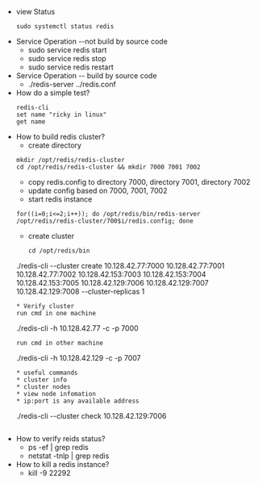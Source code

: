 * view Status
  ```
  sudo systemctl status redis
  ```
* Service Operation --not build by source code
  * sudo service redis start
  * sudo service redis stop
  * sudo service redis restart
* Service Operation -- build by source code
  * ./redis-server ../redis.conf
* How do a simple test?
  ```
  redis-cli
  set name "ricky in linux"
  get name
  ```
* How to build redis cluster?
  * create directory
  ```
  mkdir /opt/redis/redis-cluster
  cd /opt/redis/redis-cluster && mkdir 7000 7001 7002
  ```
  * copy redis.config to directory 7000, directory 7001, directory 7002
  * update config based on 7000, 7001, 7002
  * start redis instance
  ```
  for((i=0;i<=2;i++)); do /opt/redis/bin/redis-server /opt/redis/redis-cluster/700$i/redis.config; done
  ```
  * create cluster
    ```
    cd /opt/redis/bin
  ./redis-cli --cluster create 10.128.42.77:7000 10.128.42.77:7001 10.128.42.77:7002 10.128.42.153:7003 10.128.42.153:7004 10.128.42.153:7005 10.128.42.129:7006 10.128.42.129:7007 10.128.42.129:7008 --cluster-replicas 1
    ```
  * Verify cluster
    run cmd in one machine
    ```
    ./redis-cli -h 10.128.42.77 -c -p 7000
    ```
    run cmd in other machine
    ```
    ./redis-cli -h 10.128.42.129 -c -p 7007
    ```
  * useful commands 
    * cluster info
    * cluster nodes
  * view node infomation
    * ip:port is any available address
    ```
    ./redis-cli --cluster check 10.128.42.129:7006
    ```
* How to verify reids status?
  * ps -ef | grep redis
  * netstat -tnlp | grep redis 
* How to kill a redis instance?
  * kill -9 22292
